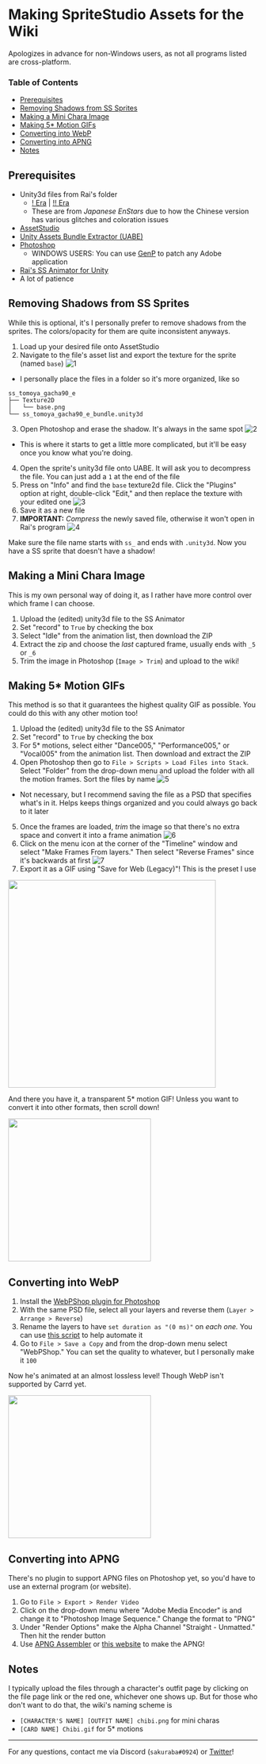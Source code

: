 # Making SpriteStudio Assets for the Wiki

Apologizes in advance for non-Windows users, as not all programs listed are cross-platform.

### Table of Contents
- [Prerequisites](#prerequisites)
- [Removing Shadows from SS Sprites](#removing-shadows-from-ss-sprites)
- [Making a Mini Chara Image](#making-a-mini-chara-image)
- [Making 5\* Motion GIFs](#making-5-motion-gifs)
- [Converting into WebP](#converting-into-webp)
- [Converting into APNG](#converting-into-apng)
- [Notes](#notes)

## Prerequisites

- Unity3d files from Rai's folder
  - [! Era](https://drive.google.com/drive/folders/1D4AqhC1iGJW_OSIZI637pWKEyrJtoP5m?usp=sharing) \| [!! Era](https://drive.google.com/drive/folders/1botmhyMSbQyBsUFf0NMuj1ittAdgv-Zh?usp=sharing)
  - These are from *Japanese EnStars* due to how the Chinese version has various glitches and coloration issues
- [AssetStudio](https://github.com/Perfare/AssetStudio/releases)
- [Unity Assets Bundle Extractor (UABE)](https://github.com/DerPopo/UABE/releases)
- [Photoshop](https://www.adobe.com/products/photoshop.html)
  - WINDOWS USERS: You can use [GenP](https://cdn.discordapp.com/attachments/841024507312341033/859009057577500702/Adobe-GenP-2.7.zip) to patch any Adobe application
- [Rai's SS Animator for Unity](https://docs.google.com/document/d/1GrEY0CvLlToShug5bfooeV-Vryjsh0KhZSBT3-VA_uI/edit)
- A lot of patience

## Removing Shadows from SS Sprites

While this is optional, it's I personally prefer to remove shadows from the sprites. The colors/opacity for them are quite inconsistent anyways.

1. Load up your desired file onto AssetStudio
2. Navigate to the file's asset list and export the texture for the sprite (named `base`)
![1](img/ss/1.gif)
  - I personally place the files in a folder so it's more organized, like so
  ```
  ss_tomoya_gacha90_e
  ├── Texture2D
  │   └── base.png
  └── ss_tomoya_gacha90_e_bundle.unity3d
  ```
3. Open Photoshop and erase the shadow. It's always in the same spot
![2](img/ss/2.gif)
  - This is where it starts to get a little more complicated, but it'll be easy once you know what you're doing.
4. Open the sprite's unity3d file onto UABE. It will ask you to decompress the file. You can just add a `1` at the end of the file
5. Press on "Info" and find the `base` texture2d file. Click the "Plugins" option at right, double-click "Edit," and then replace the texture with your edited one
![3](img/ss/3.gif)
6. Save it as a new file
7. **IMPORTANT:** *Compress* the newly saved file, otherwise it won't open in Rai's program
![4](img/ss/4.gif)

Make sure the file name starts with `ss_` and ends with `.unity3d`. Now you have a SS sprite that doesn't have a shadow!

## Making a Mini Chara Image

This is my own personal way of doing it, as I rather have more control over which frame I can choose.

1. Upload the (edited) unity3d file to the SS Animator
2. Set "record" to `True` by checking the box
3. Select "Idle" from the animation list, then download the ZIP
4. Extract the zip and choose the *last* captured frame, usually ends with `_5` or `_6`
5. Trim the image in Photoshop (`Image > Trim`) and upload to the wiki!

## Making 5\* Motion GIFs

This method is so that it guarantees the highest quality GIF as possible. You could do this with any other motion too!

1. Upload the (edited) unity3d file to the SS Animator
2. Set "record" to `True` by checking the box
3. For 5\* motions, select either "Dance005," "Performance005," or "Vocal005" from the animation list. Then download and extract the ZIP
4. Open Photoshop then go to `File > Scripts > Load Files into Stack`. Select "Folder" from the drop-down menu and upload the folder with all the motion frames. Sort the files by name
![5](img/ss/5.gif)
  - Not necessary, but I recommend saving the file as a PSD that specifies what's in it. Helps keeps things organized and you could always go back to it later
5. Once the frames are loaded, *trim* the image so that there's no extra space and convert it into a frame animation
![6](img/ss/6.gif)
6. Click on the menu icon at the corner of the "Timeline" window and select "Make Frames From layers." Then select "Reverse Frames" since it's backwards at first
![7](img/ss/7.gif)
7. Export it as a GIF using "Save for Web (Legacy)"! This is the preset I use
<img src="/enstars-wiki/p/img/ss/2.png" style="width: 419px; height: auto; display: block;">

And there you have it, a transparent 5\* motion GIF! Unless you want to convert it into other formats, then scroll down!

<img src="/enstars-wiki/p/img/ss/ss_tomoya_gacha90_e.gif" style="width: 288px; height: auto; display: block;">

## Converting into WebP

1. Install the [WebPShop plugin for Photoshop](https://github.com/webmproject/WebPShop)
2. With the same PSD file, select all your layers and reverse them (`Layer > Arrange > Reverse`)
3. Rename the layers to have `set duration as "(0 ms)"` on *each one.* You can use [this script](http://disq.us/url?url=http%3A%2F%2Fcl.ly%2FRjIj%2Fdownload%2F%3AjXdMQfZMN_h6EDR8j6jYcKCu2j8&cuid=935266) to help automate it
4. Go to `File > Save a Copy` and from the drop-down menu select "WebPShop." You can set the quality to whatever, but I personally make it `100`

Now he's animated at an almost lossless level! Though WebP isn't supported by Carrd yet.

<img src="/enstars-wiki/p/img/ss/ss_tomoya_gacha90_e.webp" style="width: 288px; height: auto; display: block;">

## Converting into APNG

There's no plugin to support APNG files on Photoshop yet, so you'd have to use an external program (or website).

1. Go to `File > Export > Render Video`
2. Click on the drop-down menu where "Adobe Media Encoder" is and change it to "Photoshop Image Sequence." Change the format to "PNG"
3. Under "Render Options" make the Alpha Channel "Straight - Unmatted." Then hit the render button
4. Use [APNG Assembler](https://sourceforge.net/projects/apngasm/) or [this website](http://littlesvr.ca/apng/assembler/assembler.php) to make the APNG!

## Notes

I typically upload the files through a character's outfit page by clicking on the file page link or the red one, whichever one shows up. But for those who don't want to do that, the wiki's naming scheme is
- `[CHARACTER'S NAME] [OUTFIT NAME] chibi.png` for mini charas
- `[CARD NAME] Chibi.gif` for 5\* motions

---

For any questions, contact me via Discord (`sakuraba#0924`) or [Twitter](https://twitter.com/riamuyumemi)!
